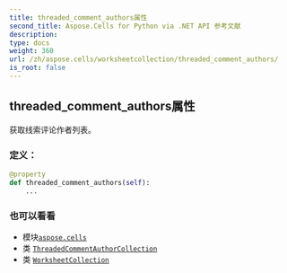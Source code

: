 ```yaml
---
title: threaded_comment_authors属性
second_title: Aspose.Cells for Python via .NET API 参考文献
description:
type: docs
weight: 360
url: /zh/aspose.cells/worksheetcollection/threaded_comment_authors/
is_root: false
---
```

## threaded_comment_authors属性

获取线索评论作者列表。
### 定义：
```python
@property
def threaded_comment_authors(self):
    ...
```

### 也可以看看
* 模块[`aspose.cells`](../../)
* 类 [`ThreadedCommentAuthorCollection`](/cells/python-net/zh/aspose.cells/threadedcommentauthorcollection)
* 类 [`WorksheetCollection`](/cells/python-net/zh/aspose.cells/worksheetcollection)
